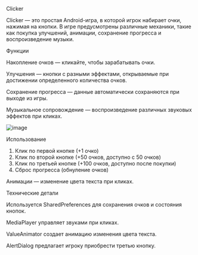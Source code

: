 Clicker

Clicker  — это простая Android-игра, в которой игрок набирает очки, нажимая на кнопки. В игре предусмотрены различные механики, такие как покупка улучшений, анимации, сохранение прогресса и воспроизведение музыки.

Функции

Накопление очков — кликайте, чтобы зарабатывать очки.

Улучшения — кнопки с разными эффектами, открываемые при достижении определенного количества очков.

Сохранение прогресса — данные автоматически сохраняются при выходе из игры.

Музыкальное сопровождение — воспроизведение различных звуковых эффектов при кликах.


![image](https://github.com/user-attachments/assets/1cc503c1-8b9b-4927-8a07-3d9f868232d0)

Использование

1) Клик по первой кнопке (+1 очко)
2) Клик по второй кнопке (+50 очков, доступно с 50 очков)
3) Клик по третьей кнопке (+100 очков, доступно после покупки)
4) Сброс прогресса (обнуление очков)

Анимации — изменение цвета текста при кликах.

Технические детали

Используется SharedPreferences для сохранения очков и состояния кнопок.

MediaPlayer управляет звуками при кликах.

ValueAnimator создает анимацию изменения цвета текста.

AlertDialog предлагает игроку приобрести третью кнопку.


